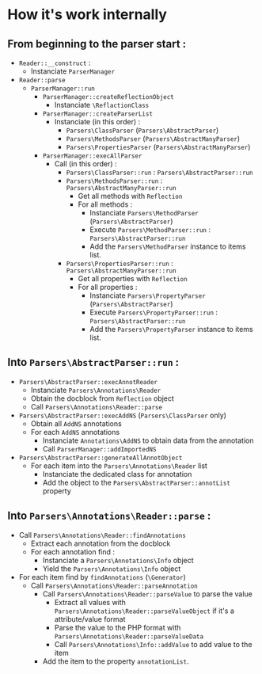 # How it's work internally

## From beginning to the parser start :

* `Reader::__construct` : 
  * Instanciate `ParserManager`
* `Reader::parse`
  * `ParserManager::run`
    * `ParserManager::createReflectionObject`
      * Instanciate `\ReflactionClass`
    * `ParserManager::createParserList`
      * Instanciate (in this order) :
        * `Parsers\ClassParser` (`Parsers\AbstractParser`)
        * `Parsers\MethodsParser` (`Parsers\AbstractManyParser`)
        * `Parsers\PropertiesParser` (`Parsers\AbstractManyParser`)
    * `ParserManager::execAllParser`
      * Call (in this order) :
        * `Parsers\ClassParser::run` : `Parsers\AbstractParser::run`
        * `Parsers\MethodsParser::run` : `Parsers\AbstractManyParser::run`
          * Get all methods with `Reflection`
          * For all methods :
            * Instanciate `Parsers\MethodParser` (`Parsers\AbstractParser`)
            * Execute `Parsers\MethodParser::run` : `Parsers\AbstractParser::run`
            * Add the `Parsers\MethodParser` instance to items list.
        * `Parsers\PropertiesParser::run` : `Parsers\AbstractManyParser::run`
          * Get all properties with `Reflection`
          * For all properties :
            * Instanciate `Parsers\PropertyParser` (`Parsers\AbstractParser`)
            * Execute `Parsers\PropertyParser::run` : `Parsers\AbstractParser::run`
            * Add the `Parsers\PropertyParser` instance to items list.

## Into `Parsers\AbstractParser::run` :

* `Parsers\AbstractParser::execAnnotReader`
  * Instanciate `Parsers\Annotations\Reader`
  * Obtain the docblock from `Reflection` object
  * Call `Parsers\Annotations\Reader::parse`
* `Parsers\AbstractParser::execAddNS` (`Parsers\ClassParser` only)
  * Obtain all `AddNS` annotations
  * For each `AddNS` annotations
    * Instanciate `Annotations\AddNS` to obtain data from the annotation
    * Call `ParserManager::addImportedNS`
* `Parsers\AbstractParser::generateAllAnnotObject`
  * For each item into the `Parsers\Annotations\Reader` list
    * Instanciate the dedicated class for annotation
    * Add the object to the `Parsers\AbstractParser::annotList` property

## Into `Parsers\Annotations\Reader::parse` :

* Call `Parsers\Annotations\Reader::findAnnotations`
  * Extract each annotation from the docblock
  * For each annotation find :
    * Instanciate a `Parsers\Annotations\Info` object
    * Yield the `Parsers\Annotations\Info` object
* For each item find by `findAnnotations` (`\Generator`)
  * Call `Parsers\Annotations\Reader::parseAnnotation`
    * Call `Parsers\Annotations\Reader::parseValue` to parse the value
      * Extract all values with `Parsers\Annotations\Reader::parseValueObject` if it's a attribute/value format
      * Parse the value to the PHP format with `Parsers\Annotations\Reader::parseValueData`
      * Call `Parsers\Annotations\Info::addValue` to add value to the item
    * Add the item to the property `annotationList`.
